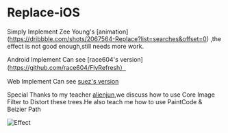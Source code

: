 # Replace-iOS

Simply Implement Zee Young's [animation] (https://dribbble.com/shots/2067564-Replace?list=searches&offset=0) ,the effect is not good enough,still needs more work.


Android Implement Can see [race604's version](https://github.com/race604/FlyRefresh）

Web Implement Can see [suez's version](http://codepen.io/suez/pen/oXLroX)


Special Thanks to my teacher [alienjun](https://github.com/alienjun),we discuss how to use Core Image Filter to Distort these trees.He also teach me how to use PaintCode & Beizier Path


![Effect](https://github.com/MartinRGB/Replace-iOS/blob/master/1.gif?raw=true)

